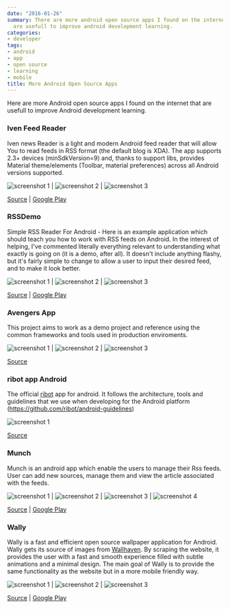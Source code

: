 ```yaml
---
date: "2016-01-26"
summary: There are more android open source apps I found on the internet that
  are usefull to improve android development learning.
categories:
- developer
tags:
- android
- app
- open source
- learning
- mobile
title: More Android Open Source Apps
---
```


Here are more Android open source apps I found on the internet that are usefull to improve Android development learning.

### Iven Feed Reader
Iven news Reader is a light and modern Android feed reader that will allow You to read feeds in RSS format (the default blog is XDA).
The app supports 2.3+ devices (minSdkVersion=9) and, thanks to support libs, provides Material theme/elements (Toolbar, material preferences) across all Android versions supported.

![screenshot 1](http://kingsor.github.io/images/posts/iven-reader-01.png) | ![screenshot 2](http://kingsor.github.io/images/posts/iven-reader-02.png) | ![screenshot 3](http://kingsor.github.io/images/posts/iven-reader-03.png)

[Source](https://github.com/enricocid/iven-feed-reader) | [Google Play](https://play.google.com/store/apps/details?id=com.iven.lfflfeedreader)

### RSSDemo
Simple RSS Reader For Android - Here is an example application which should teach you how to work with RSS feeds on Android. In the interest of helping, I've commented literally everything relevant to understanding what exactly is going on (it is a demo, after all). It doesn't include anything flashy, but it's fairly simple to change to allow a user to input their desired feed, and to make it look better.

![screenshot 1](/images/posts/rssdemo-01.png) | ![screenshot 2](/images/posts/rssdemo-02.png) | ![screenshot 3](/images/posts/rssdemo-03.png)

[Source](https://github.com/zackehh/RSSDemo) | [Google Play](https://play.google.com/store/apps/details?id=com.zackehh.rssdemo)

### Avengers App
This project aims to work as a demo project and reference using the common frameworks and tools used in production enviroments.

![screenshot 1](/images/posts/avengers-01.png) | ![screenshot 2](/images/posts/avengers-02.png) | ![screenshot 3](/images/posts/avengers-03.png)

[Source](https://github.com/saulmm/Avengers)

### ribot app Android
The official [ribot](http://ribot.co.uk/) app for android. It follows the architecture, tools and guidelines that we use when developing for the Android platform (https://github.com/ribot/android-guidelines)

![screenshot 1](https://github.com/ribot/ribot-app-android/raw/master/images/screens.png)

[Source](https://github.com/ribot/ribot-app-android)

### Munch
Munch is an android app which enable the users to manage their Rss feeds. User can add new sources, manage them and view the article associated with the feeds.

![screenshot 1](http://kingsor.github.io/images/posts/munch-01.png) | ![screenshot 2](http://kingsor.github.io/images/posts/munch-02.png) | ![screenshot 3](http://kingsor.github.io/images/posts/munch-03.png) | ![screenshot 4](http://kingsor.github.io/images/posts/munch-04.png)

[Source](https://github.com/crazyhitty/Munch) | [Google Play](https://play.google.com/store/apps/details?id=com.crazyhitty.chdev.ks.munch)

### Wally
Wally is a fast and efficient open source wallpaper application for Android. Wally gets its source of images from [Wallhaven](http://alpha.wallhaven.cc/). By scraping the website, it provides the user with a fast and smooth experience filled with subtle animations and a minimal design. The main goal of Wally is to provide the same functionality as the website but in a more mobile friendly way.

![screenshot 1](http://kingsor.github.io/images/posts/wally-01.png) | ![screenshot 2](http://kingsor.github.io/images/posts/wally-02.png) | ![screenshot 3](http://kingsor.github.io/images/posts/wally-03.png)

[Source](https://github.com/Musenkishi/wally) | [Google Play](https://play.google.com/store/apps/details?id=com.musenkishi.wally)